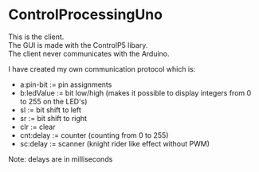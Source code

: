 ControlProcessingUno
=====================

This is the client.<br/>
The GUI is made with the ControlP5 libary.<br/>
The client never communicates with the Arduino.<br/>

I have created my own communication protocol which is:
<ul>
  <li>a:pin-bit := pin assignments</li>
  <li>b:ledValue := bit low/high
  (makes it possible to display integers from 0 to 255 on the LED's)</li>
  <li>sl := bit shift to left</li>
  <li>sr := bit shift to right</li>
  <li>clr := clear</li>
  <li>cnt:delay := counter (counting from 0 to 255)</li>
  <li>sc:delay := scanner (knight rider like effect without PWM)</li>
</ul>
Note: delays are in milliseconds
